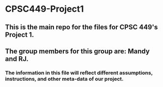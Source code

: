 # CPSC449-Project1

## This is the main repo for the files for CPSC 449's Project 1.
## The group members for this group are: Mandy and RJ.

### The information in this file will reflect different assumptions, instructions, and other meta-data of our project. 
